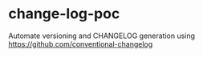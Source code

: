 # change-log-poc
Automate versioning and CHANGELOG generation using https://github.com/conventional-changelog
